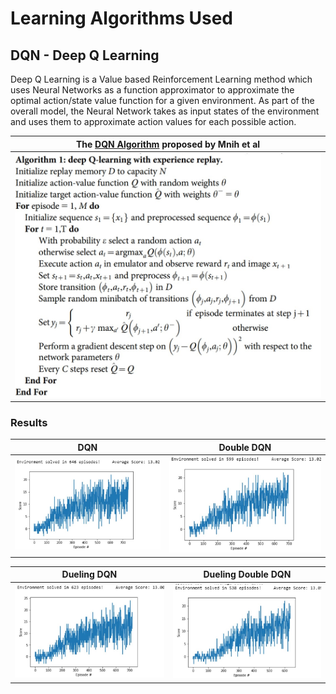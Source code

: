 # Learning Algorithms Used

## DQN - Deep Q Learning

Deep Q Learning is a Value based Reinforcement Learning method which uses Neural Networks as a function approximator to approximate the optimal action/state value function for a given environment. As part of the overall model, the Neural Network takes as input states of the environment and uses them to approximate action values for each possible action.

| The [DQN Algorithm](https://storage.googleapis.com/deepmind-media/dqn/DQNNaturePaper.pdf) proposed by Mnih et al |
| -----------------------------------|
| ![DQN Algorithm](https://github.com/AJS1NGH/Udacity-Deep-Reinforcement-Learning/blob/master/Project1/images/dqn_algo.jpg) |











### Results

| DQN | Double DQN |
:-------------------------:|:-------------------------:|
![DQN](https://github.com/AJS1NGH/Udacity-Deep-Reinforcement-Learning/blob/master/Project1/images/DQN.jpg) |  ![Double DQN](https://github.com/AJS1NGH/Udacity-Deep-Reinforcement-Learning/blob/master/Project1/images/Double_DQN.jpg) |

| Dueling DQN | Dueling Double DQN |
:-------------------------:|:-------------------------:|
![Dueling DQN](https://github.com/AJS1NGH/Udacity-Deep-Reinforcement-Learning/blob/master/Project1/images/Dueling_DQN.jpg) |  ![Dueling Double DQN](https://github.com/AJS1NGH/Udacity-Deep-Reinforcement-Learning/blob/master/Project1/images/Dueling_Double_DQN.jpg) |

